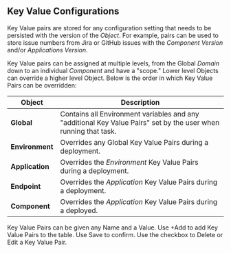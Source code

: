 ## Key Value Configurations

Key Value pairs are stored for any configuration setting that needs to be persisted with the version of the _Object_. For example, pairs can be used to store issue numbers from Jira or GitHub issues with the _Component Version_ and/or _Applications Version_.

Key Value pairs can be assigned at multiple levels, from the Global _Domain_ down to an individual _Component_ and have a "scope." Lower level Objects can override a higher level Object.  Below is the order in which Key Value Pairs can be overridden:

| Object          | Description                                                                                                     |
|-----------------|-----------------------------------------------------------------------------------------------------------------|
| **Global**      | Contains all Environment variables and any "additional Key Value Pairs" set by the user when running that task. |
| **Environment** | Overrides any Global Key Value Pairs during a deployment.                                                       |
| **Application** | Overrides the _Environment_ Key Value Pairs during a deployment.                                                |
| **Endpoint**    | Overrides the _Application_ Key Value Pairs during a deployment.                                                |
| **Component** | Overrides the  _Application_ Key Value Pairs during a deployed.

Key Value Pairs can be given any Name and a Value. Use +Add to add Key Value Pairs to the table. Use Save to confirm.  Use the checkbox to Delete or Edit a Key Value Pair.

